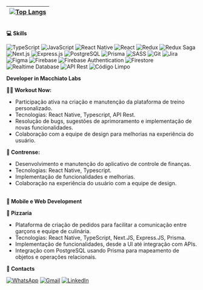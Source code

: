 | [![Top Langs](https://github-readme-stats.vercel.app/api/top-langs/?username=Rainer5259&layout=donut&bg_color=1A1B26&text_color=FFFFFF&border_color=151515)](https://github.com/Rainer5259/github-readme-stats) |
| --------------------------------------------------------------------------------------------------------------------------------------------------------------------------------------------------------------- |

\
**💻 Skills**

![TypeScript](https://img.shields.io/badge/TypeScript-007ACC?style=for-the-badge&logo=typescript&logoColor=white)
![JavaScript](https://img.shields.io/badge/JavaScript-F7DF1E?style=for-the-badge&logo=javascript&logoColor=black)
![React Native](https://img.shields.io/badge/React_Native-61DAFB?style=for-the-badge&logo=react&logoColor=white)
![React](https://img.shields.io/badge/React-61DAFB?style=for-the-badge&logo=react&logoColor=white)
![Redux](https://img.shields.io/badge/Redux-764ABC?style=for-the-badge&logo=redux&logoColor=white)
![Redux Saga](https://img.shields.io/badge/Redux_Saga-999999?style=for-the-badge&logo=redux-saga&logoColor=white)
![Next.js](https://img.shields.io/badge/Next.js-000000?style=for-the-badge&logo=next.js&logoColor=white)
![Express.js](https://img.shields.io/badge/Express.js-000000?style=for-the-badge&logo=express&logoColor=white)
![PostgreSQL](https://img.shields.io/badge/PostgreSQL-336791?style=for-the-badge&logo=postgresql&logoColor=white)
![Prisma](https://img.shields.io/badge/Prisma-2D3748?style=for-the-badge&logo=prisma&logoColor=white)
![SASS](https://img.shields.io/badge/SASS-CC6699?style=for-the-badge&logo=sass&logoColor=white)
![Git](https://img.shields.io/badge/Git-F05032?style=for-the-badge&logo=git&logoColor=white)
![Jira](https://img.shields.io/badge/Jira-0052CC?style=for-the-badge&logo=jira&logoColor=white)
![Figma](https://img.shields.io/badge/Figma-F24E1E?style=for-the-badge&logo=figma&logoColor=white)
![Firebase](https://img.shields.io/badge/Firebase-FFCA28?style=for-the-badge&logo=firebase&logoColor=black)
![Firebase Authentication](https://img.shields.io/badge/Firebase_Authentication-FFCA28?style=for-the-badge&logo=firebase&logoColor=black)
![Firestore](https://img.shields.io/badge/Firestore-FFCA28?style=for-the-badge&logo=firebase&logoColor=black)
![Realtime Database](https://img.shields.io/badge/Realtime_Database-FFCA28?style=for-the-badge&logo=firebase&logoColor=black)
![API Rest](https://img.shields.io/badge/API_Rest-008080?style=for-the-badge)
![Código Limpo](https://img.shields.io/badge/Código_Limpo-4CAF50?style=for-the-badge)

**Developer in Macchiato Labs**

**🏋️‍♂️ Workout Now:**

- Participação ativa na criação e manutenção da plataforma de treino personalizado.
- Tecnologias: React Native, Typescript, API Rest.
- Resolução de bugs, sugestões de aprimoramento e implementação de novas funcionalidades.
- Colaboração com a equipe de design para melhorias na experiência do usuário.

**💸 Contrense:**

- Desenvolvimento e manutenção do aplicativo de controle de finanças.
- Tecnologias: React Native, Typescript.
- Implementação de funcionalidades e melhorias.
- Colaboração na experiência do usuário com a equipe de design.

\
**📱 Mobile e Web Development**

**🍕 Pizzaria**

- Plataforma de criação de pedidos para facilitar a comunicação entre garçons e equipe de culinária.
- Tecnologias: React Native, TypeScript, Next.JS, Express.JS, Prisma.
- Implementação de funcionalidades, desde a UI até integração com APIs.
- Integração com PostgreSQL usando Prisma para mapeamento de objetos e operações relacionais.

**🚀 Contacts**

[![WhatsApp](https://img.shields.io/badge/WhatsApp-Message-green?style=for-the-badge&logo=whatsapp&labelColor=25D366&logoColor=white)](https://wa.me/557598622304) [![Gmail](https://img.shields.io/badge/Email-Gmail-red?style=for-the-badge&logo=gmail&labelColor=1A1B26)](mailto:rainercordeirodev@gmail.com) [![LinkedIn](https://img.shields.io/badge/LinkedIn-Connect-blue?style=for-the-badge&logo=linkedin&labelColor=1A1B26)](https://www.linkedin.com/in/rainer-cordeiro-dos-santos-silva-530b4822b/)
